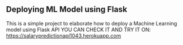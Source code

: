 ## Deploying ML Model using Flask
This is a simple project to elaborate how to deploy a Machine Learning model using Flask API
YOU CAN CHECK IT AND TRY IT ON:
https://salarypredictionapi1043.herokuapp.com
